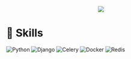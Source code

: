   <div align=center>
	<a href="https://hits.seeyoufarm.com"><img src="https://hits.seeyoufarm.com/api/count/incr/badge.svg?url=https%3A%2F%2Fgithub.com%2Fbong7233&count_bg=%2311C8C1&title_bg=%231D1A1A&icon=tapas.svg&icon_color=%2342C0A9&title=hits&edge_flat=false"/></a>	
  </div>


# :crystal_ball: Skills

![Python](https://img.shields.io/badge/Python-3776AB.svg?&style=for-the-badge&logo=Python&logoColor=white)
![Django](https://img.shields.io/badge/Django-#092E20.svg?&style=for-the-badge&logo=Django&logoColor=#092E20)
![Celery](https://img.shields.io/badge/Celery-3776AB.svg?&style=for-the-badge&logo=Celery&logoColor=white)
![Docker](https://img.shields.io/badge/Docker-3776AB.svg?&style=for-the-badge&logo=Docker&logoColor=white)
![Redis](https://img.shields.io/badge/Redis-3776AB.svg?&style=for-the-badge&logo=Redis&logoColor=white)
